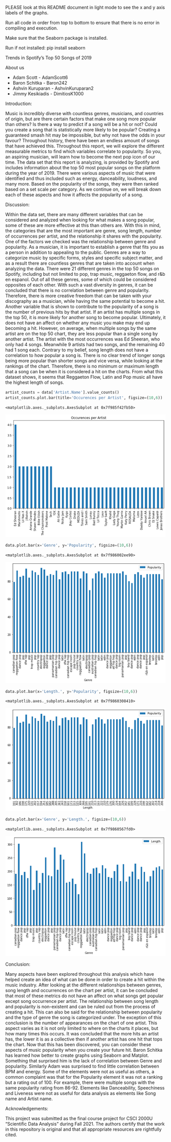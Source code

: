 PLEASE look at this README document in light mode to see the x and y axis labels of the graphs.

Run all code in order from top to bottom to ensure that there is no error in compiling and execution.

Make sure that the Seaborn package is installed. 

Run if not installed: pip install seaborn


Trends in Spotify’s Top 50 Songs of 2019 

About us
- Adam Scott - AdamScott6
- Baron Schitka - Baron242
- Ashvin Kuruparan - AshvinKuruparan2
- Jimmy Kesikiadis - DimitiosK1000

Introduction:

Music is incredibly diverse with countless genres, musicians, and countries of origin, but are there certain factors that make one song more popular than others? Is there a way to predict if a song will be a hit or not? Could you create a song that is statistically more likely to be popular? Creating a guaranteed smash hit may be impossible, but why not have the odds in your favour? Throughout history, there have been an endless amount of songs that have achieved this. Throughout this report, we will explore the different measurable metrics to find which variables correlate to popularity. So you, an aspiring musician, will learn how to become the next pop icon of our time. The data set that this report is analyzing, is provided by Spotify and includes information about the top 50 most popular songs on the platform during the year of 2019. There were various aspects of music that were identified and thus included such as energy, danceability, loudness, and many more. Based on the popularity of the songs, they were then ranked based on a set scale per category. As we continue on, we will break down each of these aspects and how it affects the popularity of a song. 


Discussion:

Within the data set, there are many different variables that can be considered and analyzed when looking for what makes a song popular, some of these are more effective at this than others are. With this in mind, the categories that are the most important are genre, song length, number of occurrences per artist, and the relationship it shares with the popularity. One of the factors we checked was the relationship between genre and popularity. As a musician, it is important to establish a genre that fits you as a person in addition to appealing to the public. Genres are a way to categorize music by specific forms, styles and specific subject matter, and as a result there are countless genres that are taken into account when analyzing the data. There were 21 different genres in the top 50 songs on Spotify, including but not limited to pop, trap music, reggaeton flow, and r&b en espanol. Out of all these genres, some of which could be considered opposites of each other. With such a vast diversity in genres, it can be concluded that there is no correlation between genre and popularity. Therefore, there is more creative freedom that can be taken with your discography as a musician, while having the same potential to become a hit. Another variable that is shown to contribute to the popularity of a song is the number of previous hits by that artist. If an artist has multiple songs in the top 50, it is more likely for another song to become popular. Ultimately, it does not have an affect on whether any music you make may end up becoming a hit. However, on average, when multiple songs by the same artist are on the top 50 chart, they are less popular than a single song by another artist. The artist with the most occurrences was Ed Sheeran, who only had 4 songs. Meanwhile 9 artists had two songs, and the remaining 40 had 1 song each. Contrary to my belief, song length does not have a correlation to how popular a song is. There is no clear trend of longer songs being more popular than shorter songs and vice versa, while looking at the rankings of the chart. Therefore, there is no minimum or maximum length that a song can be when it is considered a hit on the charts. From what this dataset shows, it seems that Reggaeton Flow, Latin and Pop music all have the highest length of songs.


```python
artist_counts = data['Artist.Name'].value_counts()
artist_counts.plot.bar(title='Occurences per Artist', figsize=(10,6))
```




    <matplotlib.axes._subplots.AxesSubplot at 0x7f985f42fb50>




![png](output_1_1.png)



```python
data.plot.bar(x='Genre', y='Popularity', figsize=(10,6))
```




    <matplotlib.axes._subplots.AxesSubplot at 0x7f986002ee90>




![png](output_2_1.png)



```python
data.plot.bar(x='Length.', y='Popularity', figsize=(10,6))
```




    <matplotlib.axes._subplots.AxesSubplot at 0x7f9860308410>




![png](output_3_1.png)



```python
data.plot.bar(x='Genre', y='Length.', figsize=(10,6))
```




    <matplotlib.axes._subplots.AxesSubplot at 0x7f9860567fd0>




![png](output_4_1.png)


Conclusion:

Many aspects have been explored throughout this analysis which have helped create an idea of what can be done in order to create a hit within the music industry. After looking at the different relationships between genres, song length and occurrences on the chart per artist, it can be concluded that most of these metrics do not have an affect on what songs get popular except song occurrence per artist. The relationship between song length and popularity is non-existent and can be ruled out from the process of creating a hit. This can also be said for the relationship between popularity and the type of genre the song is categorized under. The exception of this conclusion is the number of appearances on the chart of one artist. This aspect varies as it is not only limited to where on the charts it places, but how many times this occurs. It was concluded that the more hits an artist has, the lower it is as a collective then if another artist has one hit that tops the chart. Now that this has been discovered, you can consider these aspects of music popularity when you create your future hit. Baron Schitka has learned how better to create graphs using Seaborn and Matplot. Something that surprised him is the lack of correlation between Genre and popularity. Similarly Adam was surprised to find little correlation between BPM and energy. Some of the elements were not as useful as others, a common complaint was that for the Popularity element it was not a ranking but a rating out of 100. For example, there were multiple songs with the same popularity rating from 86-92. Elements like Danceability, Speechiness and Liveness were not as useful for data analysis as elements like Song name and Artist name.


Acknowledgements:

This project was submitted as the final course project for CSCI 2000U “Scientific Data Analysis” during Fall 2021. The authors certify that the work in this repository is original and that all appropriate resources are rightfully cited.


```python

```
